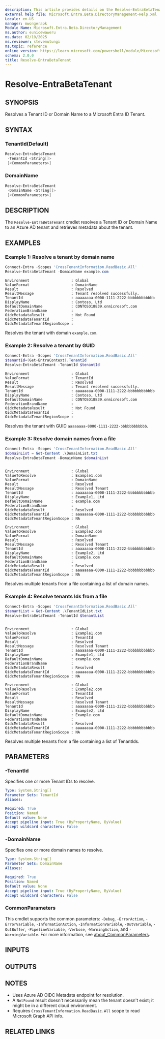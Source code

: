 ```yaml
---
description: This article provides details on the Resolve-EntraBetaTenant command.
external help file: Microsoft.Entra.Beta.DirectoryManagement-Help.xml
Locale: en-US
manager: mwongerapk
Module Name: Microsoft.Entra.Beta.DirectoryManagement
ms.author: eunicewaweru
ms.date: 02/10/2025
ms.reviewer: stevemutungi
ms.topic: reference
online version: https://learn.microsoft.com/powershell/module/Microsoft.Entra.Beta.DirectoryManagement/Resolve-EntraTenant
schema: 2.0.0
title: Resolve-EntraBetaTenant
---
```


# Resolve-EntraBetaTenant

## SYNOPSIS

Resolves a Tenant ID or Domain Name to a Microsoft Entra ID Tenant.

## SYNTAX

### TenantId(Default)

```powershell
Resolve-EntraBetaTenant
 -TenantId <String[]>
 [<CommonParameters>]
```

### DomainName

```powershell
Resolve-EntraBetaTenant
 -DomainName <String[]>
 [<CommonParameters>]
```

## DESCRIPTION

The `Resolve-EntraBetaTenant` cmdlet resolves a Tenant ID or Domain Name to an Azure AD tenant and retrieves metadata about the tenant.

## EXAMPLES

### Example 1: Resolve a tenant by domain name

```powershell
Connect-Entra -Scopes 'CrossTenantInformation.ReadBasic.All'
Resolve-EntraBetaTenant -DomainName example.com
```

```Output
Environment                   : Global
ValueFormat                   : DomainName
Result                        : Resolved
ResultMessage                 : Tenant resolved successfully.
TenantId                      : aaaaaaaa-0000-1111-2222-bbbbbbbbbbbb
DisplayName                   : Contoso, Ltd
DefaultDomainName             : CONTOSO18839.onmicrosoft.com
FederationBrandName           :
OidcMetadataResult            : Not Found
OidcMetadataTenantId          :
OidcMetadataTenantRegionScope :

```

Resolves the tenant with domain `example.com`.

### Example 2: Resolve a tenant by GUID

```powershell
Connect-Entra -Scopes 'CrossTenantInformation.ReadBasic.All'
$tenantId=(Get-EntraContext).TenantId
Resolve-EntraBetaTenant -TenantId $tenantId
```

```Output
Environment                   : Global
ValueFormat                   : TenantId
Result                        : Resolved
ResultMessage                 : Tenant resolved successfully.
TenantId                      : aaaaaaaa-0000-1111-2222-bbbbbbbbbbbb
DisplayName                   : Contoso, Ltd
DefaultDomainName             : CONTOSO18839.onmicrosoft.com
FederationBrandName           :
OidcMetadataResult            : Not Found
OidcMetadataTenantId          :
OidcMetadataTenantRegionScope :

```

Resolves the tenant with GUID `aaaaaaaa-0000-1111-2222-bbbbbbbbbbbb`.

### Example 3: Resolve domain names from a file

```powershell
Connect-Entra -Scopes 'CrossTenantInformation.ReadBasic.All'
$domainList = Get-Content .\DomainList.txt
Resolve-EntraBetaTenant -DomainName $domainList
```

```Output

Environment                   : Global
ValueToResolve                : Example1.com
ValueFormat                   : DomainName
Result                        : Resolved
ResultMessage                 : Resolved Tenant
TenantId                      : aaaaaaaa-0000-1111-2222-bbbbbbbbbbbb
DisplayName                   : Example1, Ltd
DefaultDomainName             : example.com
FederationBrandName           :
OidcMetadataResult            : Resolved
OidcMetadataTenantId          : aaaaaaaa-0000-1111-2222-bbbbbbbbbbbb
OidcMetadataTenantRegionScope : NA

Environment                   : Global
ValueToResolve                : Example2.com
ValueFormat                   : DomainName
Result                        : Resolved
ResultMessage                 : Resolved Tenant
TenantId                      : aaaaaaaa-0000-1111-2222-bbbbbbbbbbbb
DisplayName                   : Example2, Ltd
DefaultDomainName             : Example.com
FederationBrandName           :
OidcMetadataResult            : Resolved
OidcMetadataTenantId          : aaaaaaaa-0000-1111-2222-bbbbbbbbbbbb
OidcMetadataTenantRegionScope : NA

```

Resolves multiple tenants from a file containing a list of domain names.

### Example 4: Resolve tenants Ids from a file

```powershell
Connect-Entra -Scopes 'CrossTenantInformation.ReadBasic.All'
$tenantList = Get-Content .\TenantIdList.txt
Resolve-EntraBetaTenant -TenantId $tenantList
```

```Output

Environment                   : Global
ValueToResolve                : Example1.com
ValueFormat                   : TenantId
Result                        : Resolved
ResultMessage                 : Resolved Tenant
TenantId                      : aaaaaaaa-0000-1111-2222-bbbbbbbbbbbb
DisplayName                   : Example1, Ltd
DefaultDomainName             : example.com
FederationBrandName           :
OidcMetadataResult            : Resolved
OidcMetadataTenantId          : aaaaaaaa-0000-1111-2222-bbbbbbbbbbbb
OidcMetadataTenantRegionScope : NA

Environment                   : Global
ValueToResolve                : Example2.com
ValueFormat                   : TenantId
Result                        : Resolved
ResultMessage                 : Resolved Tenant
TenantId                      : aaaaaaaa-0000-1111-2222-bbbbbbbbbbbb
DisplayName                   : Example2, Ltd
DefaultDomainName             : Example.com
FederationBrandName           :
OidcMetadataResult            : Resolved
OidcMetadataTenantId          : aaaaaaaa-0000-1111-2222-bbbbbbbbbbbb
OidcMetadataTenantRegionScope : NA

```

Resolves multiple tenants from a file containing a list of TenantIds.

## PARAMETERS

### -TenantId

Specifies one or more  Tenant IDs to resolve.

```yaml
Type: System.String[]
Parameter Sets: TenantId
Aliases: 

Required: True
Position: Named
Default value: None
Accept pipeline input: True (ByPropertyName, ByValue)
Accept wildcard characters: False
```

### -DomainName

Specifies one or more domain names to resolve.

```yaml
Type: System.String[]
Parameter Sets: DomainName
Aliases: 

Required: True
Position: Named
Default value: None
Accept pipeline input: True (ByPropertyName, ByValue)
Accept wildcard characters: False
```

### CommonParameters

This cmdlet supports the common parameters: `-Debug`, `-ErrorAction`, `-ErrorVariable`, `-InformationAction`, `-InformationVariable`, `-OutVariable`, `-OutBuffer`, `-PipelineVariable`, `-Verbose`, `-WarningAction`, and `-WarningVariable`. For more information, see [about_CommonParameters](https://go.microsoft.com/fwlink/?LinkID=113216).

## INPUTS

## OUTPUTS

## NOTES

- Uses Azure AD OIDC Metadata endpoint for resolution.
- A `NotFound` result doesn't necessarily mean the tenant doesn't exist; it might be in a different cloud environment.
- Requires `CrossTenantInformation.ReadBasic.All` scope to read Microsoft Graph API info.

## RELATED LINKS
